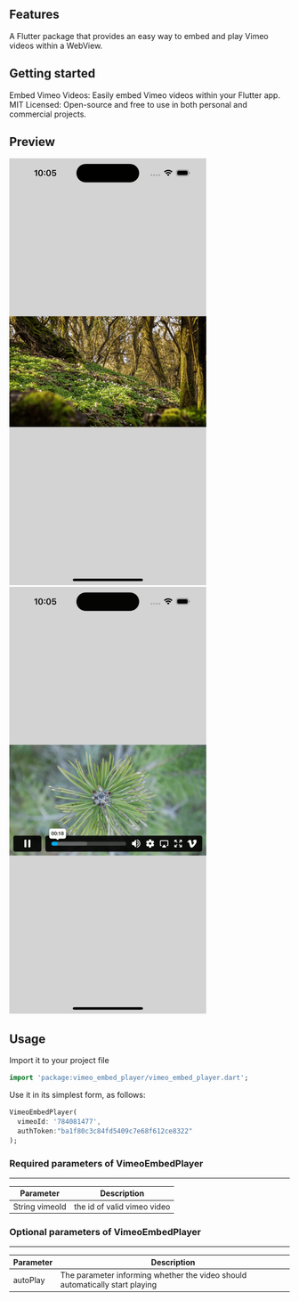 ## Features

A Flutter package that provides an easy way to embed and play Vimeo videos within a WebView.

## Getting started

Embed Vimeo Videos: Easily embed Vimeo videos within your Flutter app.
MIT Licensed: Open-source and free to use in both personal and commercial projects.

## Preview

![vimeo_embed_player](https://github.com/Olosss/vimeo_embed_player/blob/main/assets/player.png?raw=true)
![vimeo_embed_player_actions](https://github.com/Olosss/vimeo_embed_player/blob/main/assets/playerActions.png?raw=true)

## Usage

Import it to your project file

```dart
import 'package:vimeo_embed_player/vimeo_embed_player.dart';
```

Use it in its simplest form, as follows:

```dart
VimeoEmbedPlayer(
  vimeoId: '784081477',
  authToken:"ba1f80c3c84fd5409c7e68f612ce8322"
);
```

### Required parameters of VimeoEmbedPlayer
------------
| Parameter      | Description                 |
|----------------|-----------------------------|
| String vimeoId | the id of valid vimeo video |

### Optional parameters of VimeoEmbedPlayer
------------
| Parameter   | Description                                                                                     |
|-------------|-------------------------------------------------------------------------------------------------|
| autoPlay    | The parameter informing whether the video should automatically start playing                    |
